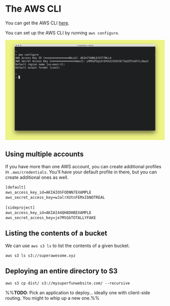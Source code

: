 # The AWS CLI

You can get the AWS CLI [here](https://aws.amazon.com/cli/).

You can set up the AWS CLI by running `aws configure`.

![configure-cli.png](Attachments/configure-cli.png)

## Using multiple accounts

If you have more than one AWS account, you can create additional profiles in `.aws/credentials`. You'll have your default profile in there, but you can create additional ones as well.

```
[default]
aws_access_key_id=AKIAIOSFODNN7EXAMPLE
aws_secret_access_key=wJalrXUtnFEMxIbNOTREAL

[sideproject]
aws_access_key_id=AKIAI44QH8DHBEXAMPLE
aws_secret_access_key=je7MtGbTOTALLYFAKE
```

## Listing the contents of a bucket

We can use `aws s3 ls` to list the contents of a given bucket.

```
aws s3 ls s3://superawesome.xyz
```

## Deploying an entire directory to S3

```
aws s3 cp dist/ s3://mysuperfunwebsite.com/ --recursive
```

%%**TODO**: Pick an application to deploy… ideally one with client-side routing. You might to whip up a new one.%%
